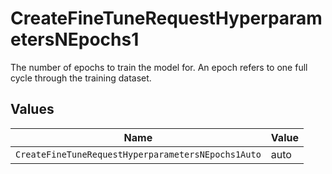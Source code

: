 # CreateFineTuneRequestHyperparametersNEpochs1

The number of epochs to train the model for. An epoch refers to one
full cycle through the training dataset.



## Values

| Name                                               | Value                                              |
| -------------------------------------------------- | -------------------------------------------------- |
| `CreateFineTuneRequestHyperparametersNEpochs1Auto` | auto                                               |